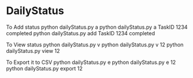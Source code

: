 # DailyStatus
To Add status 
python dailyStatus.py a <message>
python dailyStatus.py a TaskID 1234 completed
python dailyStatus.py add TaskID 1234 completed

To View status 
python dailyStatus.py v <month number>
python dailyStatus.py v 12
python dailyStatus.py view 12
               
To Export it to CSV
python dailyStatus.py e <month number>
python dailyStatus.py e 12
python dailyStatus.py export 12

